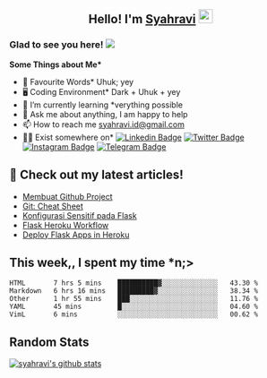 <h2 align="center">Hello! I'm <a href="https://syahravi.github.io" target="_blank">Syahravi</a> <img src="https://media.giphy.com/media/hvRJCLFzcasrR4ia7z/giphy.gif" width="25px"></h2>

### Glad to see you here! ![](https://visitor-badge.glitch.me/badge?page_id=syahravi.syahravi)

<b> Some Things about Me*</b>
- 💬 Favourite Words\* Uhuk; yey
- 🖥️ Coding Environment\* Dark + Uhuk + yey
- 🌱 I’m currently learning \*verything possible
- 👀 Ask me about anything, I am happy to help
- 📫 How to reach me syahravi.id@gmail.com
- 👨‍💻 Exist somewhere on\* 
[![Linkedin Badge](https://img.shields.io/badge/-LinkedIn-0e76a8?style=flat-square&logo=Linkedin&logoColor=white)](https://linkedin.com/in/syahravi/)
[![Twitter Badge](https://img.shields.io/badge/-Twitter-00acee?style=flat-square&logo=Twitter&logoColor=white)](https://twitter.com/syahraavi/)
[![Instagram Badge](https://img.shields.io/badge/-Instagram-e4405f?style=flat-square&logo=Instagram&logoColor=white)](https://instagram.com/syahraavi)
[![Telegram Badge](https://img.shields.io/badge/-Telegram-0088cc?style=flat-square&logo=Telegram&logoColor=white)](https://t.me/syahravi)
## 📝 Check out my latest articles!
<!-- BLOG-POST-LIST:START -->
- [Membuat Github Project](https://www.syahravi.my.id/github-project/)
- [Git: Cheat Sheet](https://www.syahravi.my.id/git-cheat-sheet/)
- [Konfigurasi Sensitif pada Flask](https://www.syahravi.my.id/flask-konfigurasi-sensitif/)
- [Flask Heroku Workflow](https://www.syahravi.my.id/heroku-workflow/)
- [Deploy Flask Apps in Heroku](https://www.syahravi.my.id/deploy-flask-apps/)
<!-- BLOG-POST-LIST:END -->

## This week,, I spent my time \*n;>
<!--START_SECTION:waka-->
```text
HTML       7 hrs 5 mins    ██████████▓░░░░░░░░░░░░░░   43.30 % 
Markdown   6 hrs 16 mins   █████████▓░░░░░░░░░░░░░░░   38.34 % 
Other      1 hr 55 mins    ███░░░░░░░░░░░░░░░░░░░░░░   11.76 % 
YAML       45 mins         █░░░░░░░░░░░░░░░░░░░░░░░░   04.60 % 
VimL       6 mins          ░░░░░░░░░░░░░░░░░░░░░░░░░   00.62 % 
```
<!--END_SECTION:waka-->

## Random Stats
[![syahravi's github stats](https://github-readme-stats.vercel.app/api?username=syahravi&show_icons=true&theme=synthwave)](https://github.com/syahravi/)

